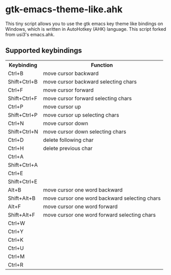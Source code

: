 # gtk-emacs-theme-like.ahk 
This tiny script allows you to use the gtk emacs key theme like bindings on Windows, which is written in AutoHotkey (AHK) language. This script forked from usi3's emacs.ahk.

## Supported keybindings
<table>
  <tr>
    <th>Keybinding</th>
    <th>Function</th>
  </tr>
<tr>
<td>Ctrl+B</td>
<td>move cursor backward</td>
</tr>
<tr>
<td>Shift+Ctrl+B</td>
<td>move cursor backward selecting chars</td>
</tr>
<tr>
<td>Ctrl+F</td>
<td>move cursor forward</td>
</tr>
<tr>
<td>Shift+Ctrl+F</td>
<td>move cursor forward selecting chars</td>
</tr>
<tr>
<td>Ctrl+P</td>
<td>move cursor up</td>
</tr>
<tr>
<td>Shift+Ctrl+P</td>
<td>move cursor up selecting chars</td>
</tr>
<tr>
<td>Ctrl+N</td>
<td>move cursor down</td>
</tr>
<tr>
<td>Shift+Ctrl+N</td>
<td>move cursor down selecting chars</td>
</tr>
<tr>
<td>Ctrl+D</td>
<td>delete following char</td>
</tr>
<tr>
<td>Ctrl+H</td>
<td>delete previous char</td>
</tr>
<tr>
<td>Ctrl+A</td>
<td></td>
</tr>
<tr>
<td>Shift+Ctrl+A</td>
<td></td>
</tr>
<tr>
<tr>
<td>Ctrl+E</td>
<td></td>
</tr>
<tr>
<td>Shift+Ctrl+E</td>
<td></td>
</tr>
<tr>
<td>Alt+B</td>
<td>move cursor one word backward</td>
</tr>
<tr>
<td>Shift+Alt+B</td>
<td>move cursor one word backward selecting chars</td>
</tr>
<tr>
<td>Alt+F</td>
<td>move cursor one word forward</td>
</tr>
<tr>
<td>Shift+Alt+F</td>
<td>move cursor one word forward selecting chars</td>
</tr>
<tr>
<td>Ctrl+W</td>
<td></td>
</tr>
<tr>
<td>Ctrl+Y</td>
<td></td>
</tr>
<tr>
<td>Ctrl+K</td>
<td></td>
</tr>
<tr>
<td>Ctrl+U</td>
<td></td>
</tr>
<tr>
<td>Ctrl+M</td>
<td></td>
</tr>
<tr>
<td>Ctrl+R</td>
<td></td>
</tr>
</table>


